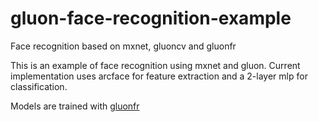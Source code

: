 # gluon-face-recognition-example
Face recognition based on mxnet, gluoncv and gluonfr

This is an example of face recognition using mxnet and gluon. Current implementation uses arcface for feature extraction and a 2-layer mlp for classification.

Models are trained with [gluonfr](https://github.com/THUFutureLab/gluon-face)